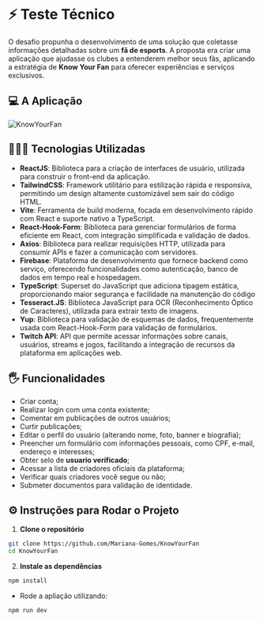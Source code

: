 # ⚡ Teste Técnico  

O desafio propunha o desenvolvimento de uma solução que coletasse informações detalhadas sobre um **fã de esports**. A proposta era criar uma aplicação que ajudasse os clubes a entenderem melhor seus fãs, aplicando a estratégia de **Know Your Fan** para oferecer experiências e serviços exclusivos.

## 💻 A Aplicação

![KnowYourFan](https://github.com/user-attachments/assets/3be81289-14f1-4fec-b326-6c123cf45d64)

## 👩🏻‍💻 Tecnologias Utilizadas  
- **ReactJS**: Biblioteca para a criação de interfaces de usuário, utilizada para construir o front-end da aplicação.
- **TailwindCSS**: Framework utilitário para estilização rápida e responsiva, permitindo um design altamente customizável sem sair do código HTML.
- **Vite**: Ferramenta de build moderna, focada em desenvolvimento rápido com React e suporte nativo a TypeScript.
- **React-Hook-Form**: Biblioteca para gerenciar formulários de forma eficiente em React, com integração simplificada e validação de dados.  
- **Axios**: Biblioteca para realizar requisições HTTP, utilizada para consumir APIs e fazer a comunicação com servidores. 
- **Firebase**: Plataforma de desenvolvimento que fornece backend como serviço, oferecendo funcionalidades como autenticação, banco de dados em tempo real e hospedagem.
- **TypeScript**: Superset do JavaScript que adiciona tipagem estática, proporcionando maior segurança e facilidade na manutenção do código
- **Tesseract.JS**: Biblioteca JavaScript para OCR (Reconhecimento Óptico de Caracteres), utilizada para extrair texto de imagens.
- **Yup**: Biblioteca para validação de esquemas de dados, frequentemente usada com React-Hook-Form para validação de formulários.
- **Twitch API**: API que permite acessar informações sobre canais, usuários, streams e jogos, facilitando a integração de recursos da plataforma em aplicações web.

## 🖐️ Funcionalidades

- Criar conta;
- Realizar login com uma conta existente;
- Comentar em publicações de outros usuários;
- Curtir publicações;
- Editar o perfil do usuário (alterando nome, foto, banner e biografia);
- Preencher um formulário com informações pessoais, como CPF, e-mail, endereço e interesses;
- Obter selo de **usuario verificado**;
- Acessar a lista de criadores oficiais da plataforma;
- Verificar quais criadores você segue ou não;
- Submeter documentos para validação de identidade.

## ⚙️ Instruções para Rodar o Projeto  
1. **Clone o repositório**  
```bash
git clone https://github.com/Mariana-Gomes/KnowYourFan 
cd KnowYourFan
```

2. **Instale as dependências**

```bash
npm install
```

- Rode a apliação utilizando:

```bash
npm run dev
```
